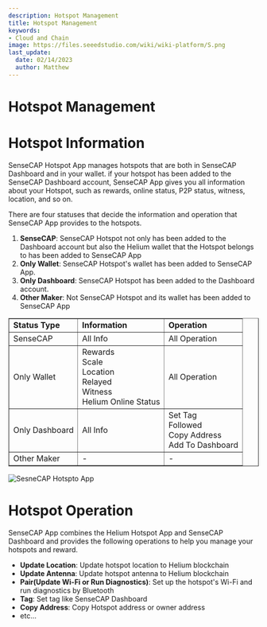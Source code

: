 ```yaml
---
description: Hotspot Management
title: Hotspot Management
keywords:
- Cloud and Chain
image: https://files.seeedstudio.com/wiki/wiki-platform/S.png
last_update:
  date: 02/14/2023
  author: Matthew
---
```


**Hotspot Management**
======================

**Hotspot Information**
=======================

SenseCAP Hotspot App manages hotspots that are both in SenseCAP Dashboard and in your wallet. if your hotspot has been added to the SenseCAP Dashboard account, SenseCAP App gives you all information about your Hotspot, such as rewards, online status, P2P status, witness, location, and so on.

There are four statuses that decide the information and operation that SenseCAP App provides to the hotspots.

1.  **SenseCAP**: SenseCAP Hotspot not only has been added to the Dashboard account but also the Helium wallet that the Hotspot belongs to has been added to SenseCAP App
2.  **Only Wallet**: SenseCAP Hotspot's wallet has been added to SenseCAP App.
3.  **Only Dashboard**: SenseCAP Hotspot has been added to the Dashboard account.
4.  **Other Maker**: Not SenseCAP Hotspot and its wallet has been added to SenseCAP App

<table style={{borderCollapse: 'collapse', width: '100%', height: 105}} border={1}><tbody><tr style={{height: 21}}><td style={{width: '33.3333%', height: 21}}><strong>Status Type</strong></td><td style={{width: '33.3333%', height: 21}}><strong>Information</strong></td><td style={{width: '33.3333%', height: 21}}><strong>Operation</strong></td></tr><tr style={{height: 21}}><td style={{width: '33.3333%', height: 21}}>SenseCAP</td><td style={{width: '33.3333%', height: 21}}>All Info</td><td style={{width: '33.3333%', height: 21}}>All Operation</td></tr><tr style={{height: 21}}><td style={{width: '33.3333%', height: 21}}>Only Wallet</td><td style={{width: '33.3333%', height: 21}}>Rewards<br />Scale<br />Location<br />Relayed<br />Witness<br />Helium Online Status</td><td style={{width: '33.3333%', height: 21}}>All Operation</td></tr><tr style={{height: 21}}><td style={{width: '33.3333%', height: 21}}>Only Dashboard</td><td style={{width: '33.3333%', height: 21}}>All Info</td><td style={{width: '33.3333%', height: 21}}>Set Tag<br />Followed<br />Copy Address<br />Add To Dashboard</td></tr><tr style={{height: 21}}><td style={{width: '33.3333%', height: 21}}>Other Maker</td><td style={{width: '33.3333%', height: 21}}>-</td><td style={{width: '33.3333%', height: 21}}>-</td></tr></tbody></table>


![SesneCAP Hotspto App](https://www.sensecapmx.com/wp-content/uploads/2022/07/hotspot-app-sensecap.png)

**Hotspot Operation**
=====================

SenseCAP App combines the Helium Hotspot App and SenseCAP Dashboard and provides the following operations to help you manage your hotspots and reward.

*   **Update Location**: Update hotspot location to Helium blockchain
*   **Update Antenna**: Update hotspot antenna to Helium blockchain
*   **Pair(Update Wi-Fi or Run Diagnostics)**: Set up the hotspot's Wi-Fi and run diagnostics by Bluetooth
*   **Tag**: Set tag like SenseCAP Dashboard
*   **Copy Address**: Copy Hotspot address or owner address
*   etc...